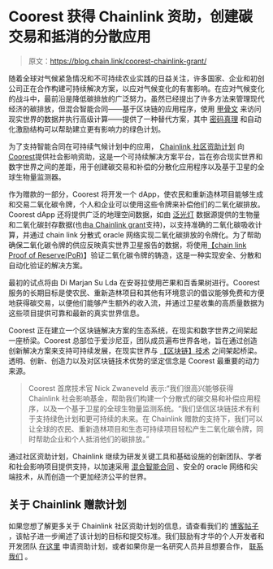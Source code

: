 # Coorest 获得 Chainlink 资助，创建碳交易和抵消的分散应用

> 原文：<https://blog.chain.link/coorest-chainlink-grant/>

随着全球对气候紧急情况和不可持续农业实践的日益关注，许多国家、企业和初创公司正在合作构建可持续解决方案，以应对气候变化的有害影响。在应对气候变化的战斗中，最前沿是降低碳排放的广泛努力。虽然已经提出了许多方法来管理现代经济的碳排放，但混合智能合同——基于区块链的应用程序，使用 [甲骨文](https://chain.link/education/blockchain-oracles) 来访问现实世界的数据并执行高级计算——提供了一种替代方案，其中 [密码真理](https://blog.chain.link/what-is-cryptographic-truth/) 和自动化激励结构可以帮助建立更有影响力的绿色计划。

为了支持智能合同在可持续气候计划中的应用， [Chainlink 社区资助计划](https://blog.chain.link/introducing-the-chainlink-community-grant-program/) 向[Coorest](https://coorest.io/)提供社会影响资助，这是一个可持续解决方案平台，旨在弥合现实世界和数字世界之间的差距，用于创建碳交易和补偿的分散化应用程序以及基于卫星的全球生物量监测器。

作为赠款的一部分，Coorest 将开发一个 dApp，使农民和重新造林项目能够生成和交易二氧化碳令牌，个人和企业可以使用这些令牌来补偿他们的二氧化碳排放。Coorest dApp 还将提供广泛的地理空间数据，如由 [泛光灯](https://floodlightinvest.com/) 数据源提供的生物量和二氧化碳封存数据(也由[a Chainlink grant](https://blog.chain.link/floodlight-receives-chainlink-grant/)支持)，以支持准确的二氧化碳吸收计算，并通过 chain link 分散式 oracle 网络实现二氧化碳排放的令牌化。为了帮助确保二氧化碳令牌的供应反映真实世界卫星报告的数据，将使用[【chain link Proof of Reserve(PoR)](https://chain.link/proof-of-reserve)】验证二氧化碳令牌的铸造，这是一种实现安全、分散和自动化验证的解决方案。

最初的试点将由 Di Marjan Su Lda 在安哥拉使用芒果和百香果树进行。Coorest 服务的长期目标是使农民、重新造林项目和其他有环境意识的倡议能够免费和方便地获得碳交易，以便他们能够产生额外的收入流，并通过卫星收集的高质量数据为这些项目提供可靠和最新的真实世界信息。

Coorest 正在建立一个区块链解决方案的生态系统，在现实和数字世界之间架起一座桥梁。Coorest 总部位于爱沙尼亚，团队成员遍布世界各地，旨在通过创造创新解决方案来支持可持续发展，在现实世界与 [【区块链】技术](https://blog.chain.link/what-is-blockchain/) 之间架起桥梁。透明、创新、创造力以及对区块链技术优势的坚定信念是 Coorest 最重要的动力来源。

> Coorest 首席技术官 Nick Zwaneveld 表示:“我们很高兴能够获得 Chainlink 社会影响基金，帮助我们构建一个分散式的碳交易和补偿应用程序，以及一个基于卫星的全球生物量监测系统。“我们坚信区块链技术有利于支持绿色计划和更可持续的未来。在 Chainlink 赠款的支持下，我们可以让全球的农民、重新造林项目和生态可持续项目轻松产生二氧化碳令牌，同时帮助企业和个人抵消他们的碳排放。”

通过社区资助计划，Chainlink 继续为研发关键工具和基础设施的创新团队、学者和社会影响项目提供支持，以加速采用 [混合智能合同](https://blog.chain.link/hybrid-smart-contracts-explained/) 、安全的 oracle 网络和尖端技术，从而创造一个更加经济公平的世界。

## 关于 Chainlink 赠款计划

如果您想了解更多关于 Chainlink 社区资助计划的信息，请查看我们的 [博客帖子](https://blog.chain.link/introducing-the-chainlink-community-grant-program/) ，该帖子进一步阐述了该计划的目标和提交标准。我们鼓励有才华的个人开发者和开发团队 [在这里](https://chainlinkgrants.typeform.com/to/efEbsq) 申请资助计划，或者如果你是一名研究人员并且想要合作， [联系我们](/cdn-cgi/l/email-protection#e7958294828695848fa7848f868e898b8e898c8b868594c984888a) 。
